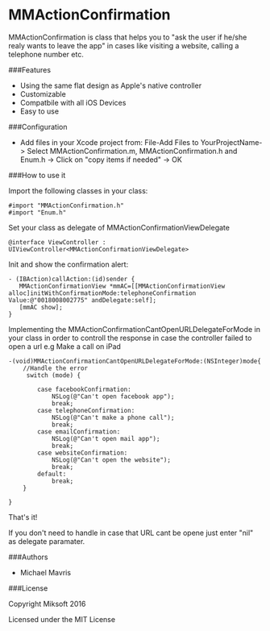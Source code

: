 
MMActionConfirmation
======

MMActionConfirmation is class that helps you to "ask the user if he/she realy wants to leave the app" in cases like visiting a website, calling a telephone number etc.

###Features

+ Using the same flat design as Apple's native controller
+ Customizable
+ Compatbile with all iOS Devices
+ Easy to use

###Configuration

+ Add files in your Xcode project from: File-Add Files to YourProjectName-> Select MMActionConfirmation.m, MMActionConfirmation.h and Enum.h -> Click on "copy items if needed" -> OK

###How to use it

Import the following classes in your class:

```
#import "MMActionConfirmation.h"
#import "Enum.h"
```

Set your class as delegate of MMActionConfirmationViewDelegate

```
@interface ViewController : UIViewController<MMActionConfirmationViewDelegate>
```

Init and show the confirmation alert:

```
- (IBAction)callAction:(id)sender {
   MMActionConfirmationView *mmAC=[[MMActionConfirmationView alloc]initWithConfirmationMode:telephoneConfirmation Value:@"0018008002775" andDelegate:self];
   [mmAC show];
}
```

Implementing the MMActionConfirmationCantOpenURLDelegateForMode in your class in order to controll the response in case the controller failed to open a url e.g Make a call on iPad

```
-(void)MMActionConfirmationCantOpenURLDelegateForMode:(NSInteger)mode{
    //Handle the error
     switch (mode) {
            
        case facebookConfirmation:
            NSLog(@"Can't open facebook app");
            break;
        case telephoneConfirmation:
            NSLog(@"Can't make a phone call");
            break;
        case emailConfirmation:
            NSLog(@"Can't open mail app");
            break;
        case websiteConfirmation:
            NSLog(@"Can't open the website");
            break;
        default:
            break;
    }

}
```

That's it!

If you don't need to handle in case that URL cant be opene just enter "nil" as delegate paramater.

###Authors

* Michael Mavris

###License

Copyright Miksoft 2016

Licensed under the MIT License
